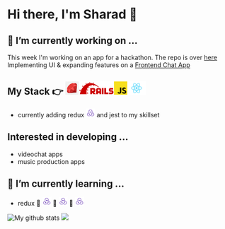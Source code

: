 # Hi there, I'm Sharad 👋

## 🔭 I’m currently working on ...

This week I'm working on an app for a hackathon. The repo is over [here]()
Implementing UI & expanding features on a [Frontend Chat App](https://github.com/s-satsangi/sandboxChat-front)

## My Stack 👉 <img src = "./images/ruby.png" height="30"/><img src ="./images/rails.png" height="30"/><img src ="./images/javascript.png" height="30"/><img src = "./images/react.png" height="30"/>

- currently adding redux <img src = "./images/redux.png" height="20"/> and jest to my skillset

## Interested in developing ...

- videochat apps
- music production apps

## 🌱 I’m currently learning ...

- redux 🦆 <img src = "./images/redux.png" height="20"/> 🦆 <img src = "./images/redux.png" height="20"/> 🦆 <img src = "./images/redux.png" height="20"/>

![My github stats](https://github-readme-stats.vercel.app/api?username=s-satsangi&show_icons=true&hide=[%22issues%22])
<img src = "https://github-readme-stats.vercel.app/api/top-langs/?username=s-satsangi&layout=compact">

<!--
**s-satsangi/s-satsangi** is a ✨ _special_ ✨ repository because its `README.md` (this file) appears on your GitHub profile.

Here are some ideas to get you started:


- 👯 I’m looking to collaborate on ...
- 🤔 I’m looking for help with ...
- 💬 Ask me about ...
- 📫 How to reach me: ...
- 😄 Pronouns: ...
- ⚡ Fun fact: ...
-->
